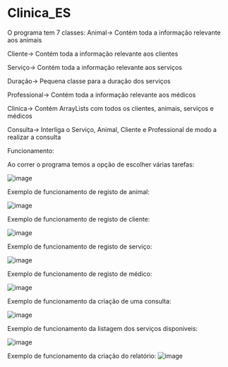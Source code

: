 # Clinica_ES

O programa tem 7 classes:
Animal-> Contém toda a informação relevante aos animais

Cliente-> Contém toda a informação relevante aos clientes

Serviço-> Contém toda a informação relevante aos serviços

Duração-> Pequena classe para a duração dos serviços

Professional-> Contém toda a informação relevante aos médicos

Clinica-> Contém ArrayLists com todos os clientes, animais, serviços e médicos

Consulta-> Interliga o Serviço, Animal, Cliente e Professional de modo a realizar a consulta

Funcionamento:

Ao correr o programa temos a opção de escolher várias tarefas:

![image](https://user-images.githubusercontent.com/49659847/114305882-e4a82800-9ad1-11eb-9f47-df58eb4d5110.png)


Exemplo de funcionamento de registo de animal: 

![image](https://user-images.githubusercontent.com/49659847/114305924-0d302200-9ad2-11eb-8900-0f7bf4b0d2c3.png)


Exemplo de funcionamento de registo de cliente:

![image](https://user-images.githubusercontent.com/49659847/114305954-2933c380-9ad2-11eb-95d0-edb5660a5f25.png)


Exemplo de funcionamento de registo de serviço:

![image](https://user-images.githubusercontent.com/49659847/114305987-46689200-9ad2-11eb-8dcb-1414c0e3aa9c.png)


Exemplo de funcionamento de registo de médico:

![image](https://user-images.githubusercontent.com/49659847/114306022-65672400-9ad2-11eb-9ea4-3a6bc19464e3.png)


Exemplo de funcionamento da criação de uma consulta:

![image](https://user-images.githubusercontent.com/49659847/114306070-90517800-9ad2-11eb-9671-77675184e2f3.png)


Exemplo de funcionamento da listagem dos serviços disponiveis:

![image](https://user-images.githubusercontent.com/49659847/114306090-a19a8480-9ad2-11eb-803a-4f8e9bcc01cb.png)

Exemplo de funcionamento da criação do relatório:
![image](https://user-images.githubusercontent.com/49659847/114306128-c2fb7080-9ad2-11eb-8d05-8aff9df30451.png)



